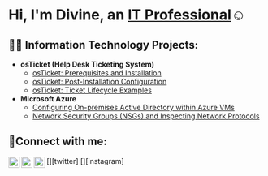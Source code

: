 <h1>Hi, I'm Divine, an <a href="https://www.linkedin.com/in/divine-njimape-680b09201/">IT Professional</a>☺</h1>

<h2>👨‍💻 Information Technology Projects:</h2>

- <b>osTicket (Help Desk Ticketing System)</b>
  - [osTicket: Prerequisites and Installation](https://github.com/njimapedee/osticket-prereqs)
  - [osTicket: Post-Installation Configuration](https://github.com/njimapedee/post-install-config)
  - [osTicket: Ticket Lifecycle Examples](https://github.com/njimapedee/ticket-lifecycle)
- <b>Microsoft Azure</b>
  - [Configuring On-premises Active Directory within Azure VMs](https://github.com/njimapedee/configure-ad)
  - [Network Security Groups (NSGs) and Inspecting Network Protocols](https://github.com/njimapedee/azure-network-protocols)

<h2>🤳Connect with me:</h2>

[<img align="left" alt="Josh | Twitter" width="22px" src="https://cdn.jsdelivr.net/npm/simple-icons@v3/icons/twitter.svg" />][twitter]
[<img align="left" alt="Josh | LinkedIn" width="22px" src="https://cdn.jsdelivr.net/npm/simple-icons@v3/icons/linkedin.svg" />][linkedin]
[<img align="left" alt="Josh | Instagram" width="22px" src="https://cdn.jsdelivr.net/npm/simple-icons@v3/icons/instagram.svg" />][instagram]


[linkedin]: https://www.linkedin.com/in/divine-njimape-680b09201
